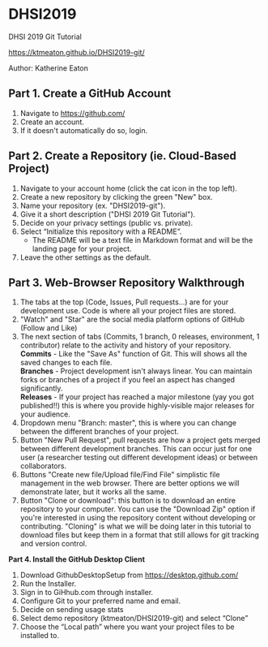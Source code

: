 # DHSI2019
DHSI 2019 Git Tutorial

https://ktmeaton.github.io/DHSI2019-git/  

Author: Katherine Eaton  

## Part 1. Create a GitHub Account
1. Navigate to https://github.com/  
2. Create an account.  
3. If it doesn't automatically do so, login.  

## Part 2. Create a Repository (ie. Cloud-Based Project)
1. Navigate to your account home (click the cat icon in the top left).  
2. Create a new repository by clicking the green "New" box.  
3. Name your repository (ex. "DHSI2019-git").  
4. Give it a short description ("DHSI 2019 Git Tutorial").  
5. Decide on your privacy settings (public vs. private).  
6. Select “Initialize this repository with a README”.  
    - The README will be a text file in Markdown format and will be the landing page for your project.  
7. Leave the other settings as the default.  

## Part 3. Web-Browser Repository Walkthrough
1) The tabs at the top (Code, Issues, Pull requests...) are for your development use. Code is where all your project files are stored.
2) "Watch" and "Star" are the social media platform options of GitHub (Follow and Like)
3) The next section of tabs (Commits, 1 branch, 0 releases, environment, 1 contributor) relate to the activity and history of your repository.  
**Commits** - Like the "Save As" function of Git. This will shows all the saved changes to each file.  
**Branches** - Project development isn't always linear. You can maintain forks or branches of a project if you feel an aspect has changed significantly.  
**Releases** - If your project has reached a major milestone (yay you got published!!) this is where you provide highly-visible major releases for your audience.  
4) Dropdown menu "Branch: master", this is where you can change between the different branches of your project.
5) Button "New Pull Request", pull requests are how a project gets merged between different development branches. This can occur just for one user (a researcher testing out different development ideas) or between collaborators.
6) Buttons "Create new file/Upload file/Find File" simplistic file management in the web browser. There are better options we will demonstrate later, but it works all the same.
7) Button "Clone or download": this button is to download an entire repository to your computer. You can use the "Download Zip" option if you're interested in using the repository content without developing or contributing. "Cloning" is what we will be doing later in this tutorial to download files but keep them in a format that still allows for git tracking and version control.   

**Part 4. Install the GitHub Desktop Client**
1) Download GithubDesktopSetup from https://desktop.github.com/
2) Run the Installer.
3) Sign in to GiHhub.com through installer.
4) Configure Git to your preferred name and email.
5) Decide on sending usage stats
6) Select demo repository (ktmeaton/DHSI2019-git) and select “Clone”
7) Choose the “Local path” where you want your project files to be installed to.


